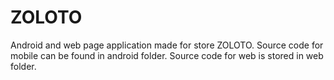 # ZOLOTO

Android and web page application made for store ZOLOTO.
Source code for mobile can be found in android folder.
Source code for web is stored in web folder.

